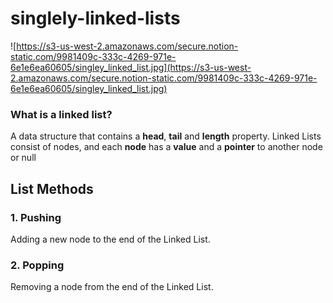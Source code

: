 # singlely-linked-lists

![https://s3-us-west-2.amazonaws.com/secure.notion-static.com/9981409c-333c-4269-971e-6e1e6ea60605/singley_linked_list.jpg](https://s3-us-west-2.amazonaws.com/secure.notion-static.com/9981409c-333c-4269-971e-6e1e6ea60605/singley_linked_list.jpg)

### What is a linked list?

A data structure that contains a **head**, **tail** and **length** property.
Linked Lists consist of nodes, and each **node** has a **value** and a **pointer** to another node or null

## List Methods

### 1. Pushing

Adding a new node to the end of the Linked List.

### 2. Popping

Removing a node from the end of the Linked List.
